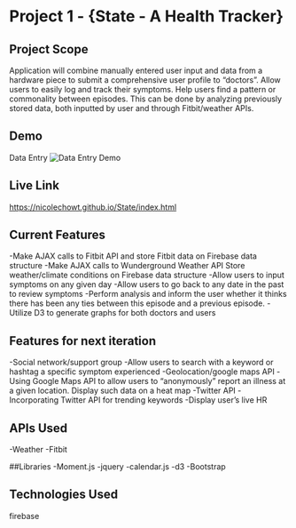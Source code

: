 # Project 1 - {State - A Health Tracker}

## Project Scope
Application will combine manually entered user input and data from a hardware piece to submit a comprehensive user profile to “doctors”.
Allow users to easily log and track their symptoms. Help users find a pattern or commonality between episodes. This can be done by analyzing previously stored data, both inputted by user and through Fitbit/weather APIs.

## Demo
Data Entry
![Data Entry Demo](https://gfycat.com/PitifulHandmadeKob)

## Live Link
https://nicolechowt.github.io/State/index.html

## Current Features
-Make AJAX calls to Fitbit API and store Fitbit data on Firebase data structure
-Make AJAX calls to Wunderground Weather API Store weather/climate conditions on Firebase data structure
-Allow users to input symptoms on any given day
-Allow users to go back to any date in the past to review symptoms
-Perform analysis and inform the user whether it thinks there has been any ties between this episode and a previous episode. 
-Utilize D3 to generate graphs for both doctors and users

## Features for next iteration
-Social network/support group
-Allow users to search with a keyword or hashtag a specific symptom experienced
-Geolocation/google maps API
-Using Google Maps API to allow users to “anonymously” report an illness at a given location. Display such data on a heat map
-Twitter API
-Incorporating Twitter API for trending keywords
-Display user’s live HR 

## APIs Used
-Weather
-Fitbit

##Libraries
-Moment.js
-jquery
-calendar.js
-d3
-Bootstrap

## Technologies Used
firebase

